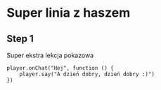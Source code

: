 # Super linia z haszem 
## Step 1
Super ekstra lekcja pokazowa


```ghost
player.onChat("Hej", function () {
    player.say("A dzień dobry, dzień dobry :)")
})


```





